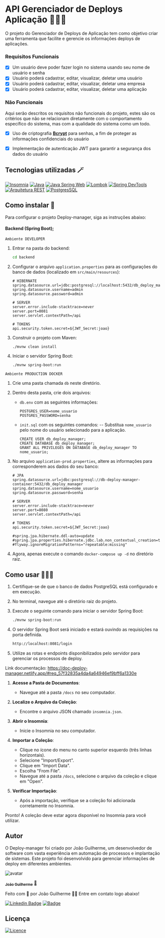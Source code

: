 # API Gerenciador de Deploys Aplicação 🧑🏽‍💼

O projeto do Gerenciador de Deploys de Aplicação tem como objetivo criar uma ferramenta que facilite e gerencie os informações deploys de aplicações.

### Requisitos Funcionais

- [X]  Um usuário deve poder fazer login no sistema usando seu nome de usuário e senha
- [X]  Usuário poderá cadastrar, editar, visualizar, deletar uma usuário
- [X]  Usuário poderá cadastrar, editar, visualizar, deletar uma empresa
- [X]  Usuário poderá cadastrar, editar, visualizar, deletar uma aplicação

### Não Funcionais

Aqui serão descritos os requisitos não funcionais do projeto, estes são os critérios que não se relacionam diretamente com o comportamento específico do sistema, mas com a qualidade do sistema como um todo.

- [X]  Uso de criptografia **[Bcrypt](https://www.npmjs.com/package/bcrypt)** para senhas, a fim de proteger as informações confidenciais do usuário
- [X]  Implementação de autenticação JWT para garantir a segurança dos dados do usuário


## Tecnologias utilizadas 🪄

  [![Insomnia](https://img.shields.io/badge/Insomnia-5849BE?style=for-the-badge&logo=insomnia&logoColor=white)](https://insomnia.rest/)
  [![Java](https://img.shields.io/badge/Java-ED8B00?style=for-the-badge&logo=openjdk&logoColor=white)](https://www.java.com/)
  [![Java Spring Web](https://img.shields.io/badge/Java%20Spring%20Web-6DB33F?style=for-the-badge&logo=spring&logoColor=white)](https://spring.io/projects/spring-boot)
  [![Lombok](https://img.shields.io/badge/Lombok-BC4521?style=for-the-badge&logo=lombok&logoColor=white)](https://projectlombok.org/)
  [![Spring DevTools](https://img.shields.io/badge/Spring%20DevTools-6DB33F?style=for-the-badge&logo=spring&logoColor=white)](https://docs.spring.io/spring-boot/docs/current/reference/html/using.html#using.devtools)
  [![Arquitetura REST](https://img.shields.io/badge/Arquitetura%20REST-blue?style=for-the-badge&logo=rest&logoColor=white)](https://www.redhat.com/en/topics/api/what-is-a-rest-api)
  [![PostgresSQL](https://img.shields.io/badge/PostgresSQL-336791?style=for-the-badge&logo=postgresql&logoColor=white)](https://www.postgresql.org/)


## Como instalar 🔑

Para configurar o projeto Deploy-manager, siga as instruções abaixo:

#### Backend (Spring Boot);

`Ambiente DEVELOPER`

1. Entrar na pasta do backend:
   ```bash
   cd backend
   ```

2. Configurar o arquivo `application.properties` para as configurações do banco de dados (localizado em `src/main/resources`):

    ```properties
    # HIBERNATE
    spring.datasource.url=jdbc:postgresql://localhost:5432/db_deploy_manager
    spring.datasource.username=admin
    spring.datasource.password=admin
    
    # SERVER
    server.error.include-stacktrace=never
    server.port=8081
    server.servlet.contextPath=/api
    
    # TOKENS
    api.security.token.secret=${JWT_Secret:joao}
    ```

3. Construir o projeto com Maven:
   ```bash
   ./mvnw clean install
   ```

4. Iniciar o servidor Spring Boot:
   ```bash
   ./mvnw spring-boot:run
   ```
   
`Ambiente PRODUCTION DOCKER`

1. Crie uma pasta chamada `db` neste diretório.
2. Dentro desta pasta, crie dois arquivos:
    - `db.env` com as seguintes informações:

        ```
        POSTGRES_USER=nome_usuario
        POSTGRES_PASSWORD=senha
        
        ```

    - `init.sql` com os seguintes comandos:
      -- Substitua `nome_usuario` pelo nome do usuário selecionado para a aplicação.

        ```
        CREATE USER db_deploy_manager;
        CREATE DATABASE db_deploy_manager;
        GRANT ALL PRIVILEGES ON DATABASE db_deploy_manager TO nome_usuario;
        
        ```

3. No arquivo `application-prod.properties`, altere as informações para corresponderem aos dados do seu banco:

    ```
    # JPA
    spring.datasource.url=jdbc:postgresql://db-deploy-manager-container:5432/db_deploy_manager
    spring.datasource.username=nome_usuario
    spring.datasource.password=senha
    
    # SERVER
    server.error.include-stacktrace=never
    server.port=8080
    server.servlet.contextPath=/api
    
    # TOKENS
    api.security.token.secret=${JWT_Secret:joao}
    
    #spring.jpa.hibernate.ddl-auto=update
    #spring.jpa.properties.hibernate.jdbc.lab.non_contextual_creation=true
    #flyway.ignoreMigrationPatterns="repeatable:missing"
    
    ```

4. Agora, apenas execute o comando `docker-compose up -d` no diretório raiz.


## Como usar 👨🏽‍🏫

1. Certifique-se de que o banco de dados PostgreSQL está configurado e em execução.
2. No terminal, navegue até o diretório raiz do projeto.
3. Execute o seguinte comando para iniciar o servidor Spring Boot:

   ```bash
   ./mvnw spring-boot:run
   ```

4. O servidor Spring Boot será iniciado e estará ouvindo as requisições na porta definida.

    ```bash
    http://localhost:8081/login
    ```

5. Utilize as rotas e endpoints disponibilizados pelo servidor para gerenciar os processos de deploy.

Link documentação: https://doc-deploy-manager.netlify.app/#req_57f32835a4da4a64946ef9bff6a1330e

1. **Acesse a Pasta de Documentos**:
    - Navegue até a pasta `/docs` no seu computador.

2. **Localize o Arquivo da Coleção**:
    - Encontre o arquivo JSON chamado `insomnia.json`.

3. **Abrir o Insomnia**:
    - Inicie o Insomnia no seu computador.

4. **Importar a Coleção**:
    - Clique no ícone do menu no canto superior esquerdo (três linhas horizontais).
    - Selecione "Import/Export".
    - Clique em "Import Data".
    - Escolha "From File".
    - Navegue até a pasta `/docs`, selecione o arquivo da coleção e clique em "Open".

5. **Verificar Importação**:
    - Após a importação, verifique se a coleção foi adicionada corretamente no Insomnia.

Pronto! A coleção deve estar agora disponível no Insomnia para você utilizar.

## Autor

O Deploy-manager foi criado por João Guilherme, um desenvolvedor de software com vasta experiência em automação de processos e implantação de sistemas. Este projeto foi desenvolvido para gerenciar informações de deploy em diferentes ambientes.

![avatar](https://images.weserv.nl/?url=https://avatars.githubusercontent.com/u/80895578?v=4?v=4&h=100&w=100&fit=cover&mask=circle&maxage=7d)

<sub><b>João Guilherme</b></sub></h4> <a href="https://github.com/JoaoG23/">🚀</a>

Feito com 🤭 por João Guilherme 👋🏽 Entre em contato logo abaixo!

[![Linkedin Badge](https://img.shields.io/badge/-Joao-blue?style=flat-square&logo=Linkedin&logoColor=white&link=https://www.linkedin.com/in/jaoo/)](https://www.linkedin.com/in/joaog123/)
[![Badge](https://img.shields.io/badge/-joaoguilherme94@live.com-c80?style=flat-square&logo=Microsoft&logoColor=white&link=mailto:joaoguilherme94@live.com)](mailto:joaoguilherme94@live.com)

## Licença

[![Licence](https://img.shields.io/github/license/Ileriayo/markdown-badges?style=for-the-badge)](./LICENSE)
